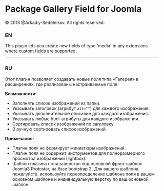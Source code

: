 # Package Gallery Field for Joomla

© 2018 @Arkadiy-Sedelnikov. All rights reserved.

### EN

This plugin lets you create new fields of type 'media' in any extensions where custom fields are supported.

---

### RU

Этот плагин позволяет создавать новые поля типа «Галерея» в расширениях, где реализованы настраиваемые поля.

**Возможности:**

- Заполнять список изображений из папки.
- Указывать заголовок (атрибут `alt=""`) для каждого изображения.
- Указывать дополнительное описание для каждого изображения.
- Указывать любые html-атрибуты для каждого изображения.
- Сортировать список изображений по заголовку.
- В ручную сортировать список изображений.

**Примечания:**

- Плагин поля не формирует миниатюры изображений.
- Плагин поля не содержит инструментов для полноразмерного просмотра изображений (lightbox).
- Шаблон плагина поля заверстан под основной фронт-шаблон Joomla3 Protostar, на базе bootstrap 2. Для вашего шаблона, пожалуйста, используйте переопределение шаблона поля в вашем основном шаблоне и индивидуальную верстку по ваш основной шаблон.
